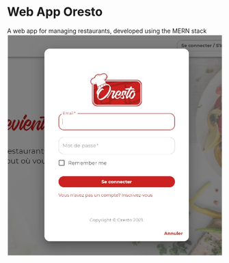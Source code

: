 # Web App Oresto
A web app for managing restaurants, developed using the MERN stack
![image](https://github.com/The-A-Dev/Oresto/blob/main/insng.jpg)

